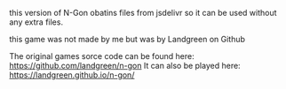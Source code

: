 this version of N-Gon obatins files from jsdelivr so it can be used without any extra files.

this game was not made by me but was by Landgreen on Github

The original games sorce code can be found here: https://github.com/landgreen/n-gon
It can also be played here: https://landgreen.github.io/n-gon/ 
